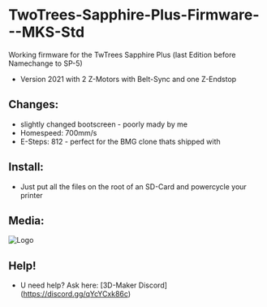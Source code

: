 # TwoTrees-Sapphire-Plus-Firmware---MKS-Std
Working firmware for the TwTrees Sapphire Plus (last Edition before Namechange to SP-5)
- Version 2021 with 2 Z-Motors with Belt-Sync and one Z-Endstop
## Changes:
- slightly changed bootscreen - poorly mady by me
- Homespeed: 700mm/s
- E-Steps: 812 - perfect for the BMG clone thats shipped with
## Install:
- Just put all the files on the root of an SD-Card and powercycle your printer
## Media:
![Logo](https://i.ibb.co/kH4NX9t/logo1.jpg)
## Help!
- U need help? Ask here: [3D-Maker Discord] (https://discord.gg/qYcYCxk86c)
